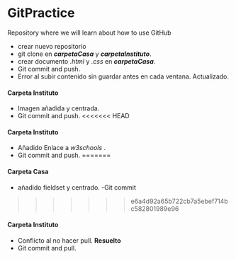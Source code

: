# GitPractice
Repository where we will learn about how to use GitHub

 - crear nuevo repositorio
 - git clone en ***carpetaCasa*** y ***carpetaInstituto***.
 - crear documento _.html_ y _.css_ en ***carpetaCasa***.
 - Git commit and push.
 - Error al subir contenido sin guardar antes en cada ventana. Actualizado.

#### Carpeta Instituto
- Imagen añadida y centrada.
- Git commit and push.
<<<<<<< HEAD

#### Carpeta Instituto
- Añadido Enlace a _w3schools_ .
- Git commit and push.
=======
#### Carpeta Casa
- añadido fieldset y centrado.
-Git commit
>>>>>>> e6a4d92a65b722cb7a5ebef714bc582801989e96

#### Carpeta Instituto
- Conflicto al no hacer pull. **Resuelto**
- Git commit and pull.